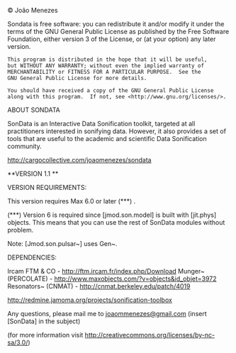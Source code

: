 © João Menezes

Sondata is free software: you can redistribute it and/or modify
    it under the terms of the GNU General Public License as published by
    the Free Software Foundation, either version 3 of the License, or
    (at your option) any later version.

    This program is distributed in the hope that it will be useful,
    but WITHOUT ANY WARRANTY; without even the implied warranty of
    MERCHANTABILITY or FITNESS FOR A PARTICULAR PURPOSE.  See the
    GNU General Public License for more details.

    You should have received a copy of the GNU General Public License
    along with this program.  If not, see <http://www.gnu.org/licenses/>.



ABOUT SONDATA

SonData is an Interactive Data Sonification toolkit, targeted at all practitioners interested in sonifying data. However, it also provides a set of tools that are useful to the academic and scientific Data Sonification community.

http://cargocollective.com/joaomenezes/sondata

**VERSION 1.1
**

VERSION REQUIREMENTS:

This version requires Max 6.0 or later (***) .

(***) Version 6 is required since [jmod.son.model] is built with [jit.phys] objects. This means
that you can use the rest of SonData modules without problem.

Note: [Jmod.son.pulsar~] uses Gen~.

DEPENDENCIES:

Ircam FTM & CO - http://ftm.ircam.fr/index.php/Download
Munger~ (PERCOLATE) - http://www.maxobjects.com/?v=objects&id_objet=3972
Resonators~ (CNMAT) - http://cnmat.berkeley.edu/patch/4019


http://redmine.jamoma.org/projects/sonification-toolbox

Any questions, please mail me to joaommenezes@gmail.com (insert [SonData] in the subject)



(for more information visit http://creativecommons.org/licenses/by-nc-sa/3.0/)
